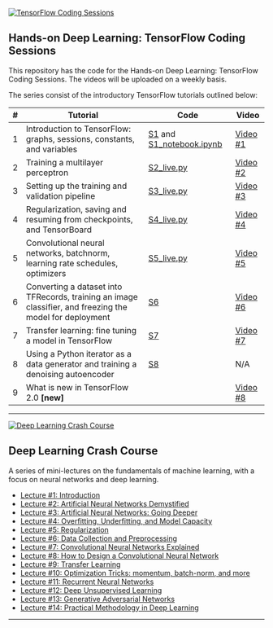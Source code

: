 <a href="#"><img src="https://raw.githubusercontent.com/isikdogan/deep_learning_tutorials/master/img/tfcs_github.png" alt="TensorFlow Coding Sessions"></a>

## Hands-on Deep Learning: TensorFlow Coding Sessions

This repository has the code for the Hands-on Deep Learning: TensorFlow Coding Sessions. The videos will be uploaded on a weekly basis.

The series consist of the introductory TensorFlow tutorials outlined below:

| # | Tutorial                                                             | Code | Video            |
|-|------------------------------------------------------------------------|------|------------------|
|1| Introduction to TensorFlow: graphs, sessions, constants, and variables |[S1](S1/) and [S1_notebook.ipynb](S1/S1_notebook.ipynb)| [Video #1](https://youtu.be/1KzJbIFnVTE) |
|2| Training a multilayer perceptron                                       |[S2_live.py](S2_live.py)| [Video #2](https://youtu.be/b7ykcBzz9wo) |
|3| Setting up the training and validation pipeline                        |[S3_live.py](S3_live.py)| [Video #3](https://youtu.be/l_ZvxKBToWs) |
|4| Regularization, saving and resuming from checkpoints, and TensorBoard  |[S4_live.py](S4_live.py)| [Video #4](https://youtu.be/ni9FZtF_gLs) |
|5| Convolutional neural networks, batchnorm, learning rate schedules, optimizers|[S5_live.py](S5_live.py)| [Video #5](https://youtu.be/ULX1nWPAJbM) |
|6| Converting a dataset into TFRecords, training an image classifier, and freezing the model for deployment|[S6](S6/)| [Video #6](https://youtu.be/tzKqjPdAf8M) |
|7| Transfer learning: fine tuning a model in TensorFlow                   |[S7](S7/)| [Video #7](https://youtu.be/jccBP_uA98k) |
|8| Using a Python iterator as a data generator and training a denoising autoencoder  |[S8](S8/)| N/A |
|9| What is new in TensorFlow 2.0 **[new]**                   | | [Video #8](https://youtu.be/GI_QVLNCgPo) |

---

<a href="https://www.youtube.com/watch?v=nmnaO6esC7c&list=PLWKotBjTDoLj3rXBL-nEIPRN9V3a9Cx07"><img src="https://raw.githubusercontent.com/isikdogan/deep_learning_tutorials/master/img/dlcc_github.jpg" alt="Deep Learning Crash Course"></a>

## Deep Learning Crash Course

A series of mini-lectures on the fundamentals of machine learning, with a focus on neural networks and deep learning.

* [Lecture #1: Introduction](https://youtu.be/nmnaO6esC7c)
* [Lecture #2: Artificial Neural Networks Demystified](https://youtu.be/oS5fz_mHVz0)
* [Lecture #3: Artificial Neural Networks: Going Deeper](https://youtu.be/_XPkAxm0Yx0)
* [Lecture #4: Overfitting, Underfitting, and Model Capacity](https://youtu.be/ms-Ooh9mjiE)
* [Lecture #5: Regularization](https://youtu.be/NRCZJUviZN0)
* [Lecture #6: Data Collection and Preprocessing](https://youtu.be/dAg-_gzFo14)
* [Lecture #7: Convolutional Neural Networks Explained](https://youtu.be/-I0lry5ceDs)
* [Lecture #8: How to Design a Convolutional Neural Network](https://youtu.be/fTw3K8D5xDs)
* [Lecture #9: Transfer Learning](https://youtu.be/_2EHcpg52uU)
* [Lecture #10: Optimization Tricks: momentum, batch-norm, and more](https://youtu.be/kK8-jCCR4is)
* [Lecture #11: Recurrent Neural Networks](https://youtu.be/k97Jrg_4tFA)
* [Lecture #12: Deep Unsupervised Learning](https://youtu.be/P8_W5Wc4zeg)
* [Lecture #13: Generative Adversarial Networks](https://youtu.be/7tFBoxex4JE)
* [Lecture #14: Practical Methodology in Deep Learning](https://youtu.be/9Sl_t_GxX6w)

---
